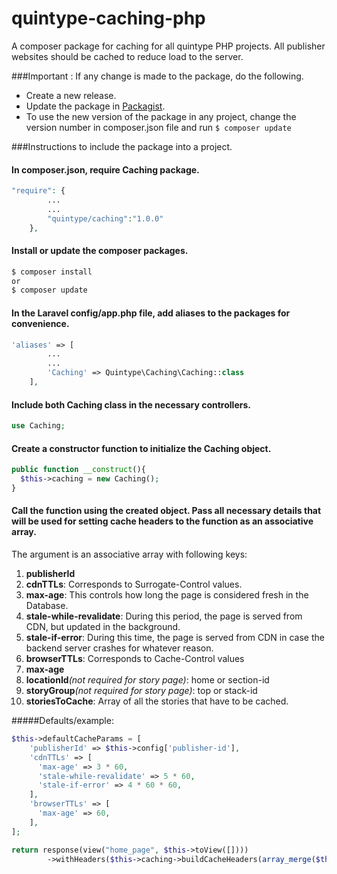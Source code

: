 # quintype-caching-php
A composer package for caching for all quintype PHP projects.
All publisher websites should be cached to reduce load to the server.

###Important : If any change is made to the package, do the following.
* Create a new release.
* Update the package in [Packagist](https://packagist.org/).
* To use the new version of the package in any project, change the version number in composer.json file and run
`$ composer update `

###Instructions to include the package into a project.

####  In composer.json, require Caching package.
```php
"require": {
        ...
        ...
        "quintype/caching":"1.0.0"
    },
```

####  Install or update the composer packages.
```sh
$ composer install
or
$ composer update
```

####  In the Laravel config/app.php file, add aliases to the packages for convenience.
```php
'aliases' => [
        ...
        ...
        'Caching' => Quintype\Caching\Caching::class
    ],
```

####  Include both Caching class in the necessary controllers.
```php
use Caching;
```

####  Create a constructor function to initialize the Caching object.
```php
public function __construct(){
  $this->caching = new Caching();
}
```

####  Call the function using the created object. Pass all necessary details that will be used for setting cache headers to the function as an associative array.

The argument is an associative array with following keys:

1. **publisherId**
2. **cdnTTLs**: Corresponds to Surrogate-Control values.
  1. **max-age**: This controls how long the page is considered fresh in the Database.
  2. **stale-while-revalidate**: During this period, the page is served from CDN, but updated in the background.
  3. **stale-if-error**: During this time, the page is served from CDN in case the backend server crashes for whatever reason.
3. **browserTTLs**: Corresponds to Cache-Control values
  1. **max-age**
4. **locationId**_(not required for story page)_: home or section-id
5. **storyGroup**_(not required for story page)_: top or stack-id
6. **storiesToCache**: Array of all the stories that have to be cached.

#####Defaults/example:
```php
$this->defaultCacheParams = [
    'publisherId' => $this->config['publisher-id'],
    'cdnTTLs' => [
      'max-age' => 3 * 60,
      'stale-while-revalidate' => 5 * 60,
      'stale-if-error' => 4 * 60 * 60,
    ],
    'browserTTLs' => [
      'max-age' => 60,
    ],
];
```

```php
return response(view("home_page", $this->toView([])))
        ->withHeaders($this->caching->buildCacheHeaders(array_merge($this->defaultCacheParams, ["locationId" => "home", "storyGroup" => "top", "storiesToCache" => $storiesToCache])));
```
